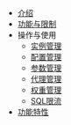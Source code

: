 <!-- 请勿添加产品标题，标题行将由系统自动增加，名称将于您申请邮件提供的仓库名称一致 -->



* [介绍](/udb_proxy/introduce/introduce)
* [功能与限制](/udb_proxy/limit/theory)
* 操作与使用
  * [实例管理](/udb_proxy/manage/operator)
  * [配置管理](/udb_proxy/manage/proxy-node)
  * [参数管理](/udb_proxy/manage/node-param)
  * [代理管理](/udb_proxy/manage/proxy-manage)
  * [权重管理](/udb_proxy/manage/read-weight)
  * [SQL限流](/udb_proxy/manage/flow-control)
* [功能特性](/udb_proxy/feature/function-advance)
